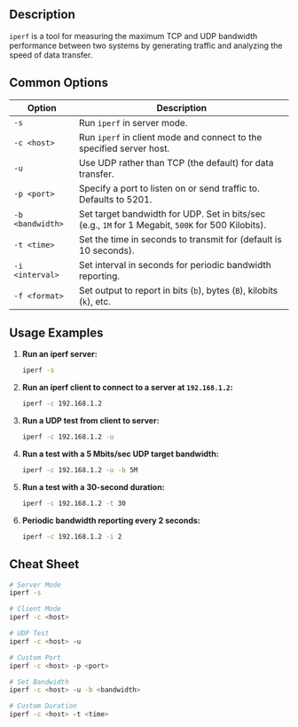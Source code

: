 ## Description

`iperf` is a tool for measuring the maximum TCP and UDP bandwidth performance between two systems by generating traffic and analyzing the speed of data transfer.

## Common Options

| Option        | Description                                                                            |
|---------------|----------------------------------------------------------------------------------------|
| `-s`          | Run `iperf` in server mode.                                                             |
| `-c <host>`   | Run `iperf` in client mode and connect to the specified server host.                    |
| `-u`          | Use UDP rather than TCP (the default) for data transfer.                                |
| `-p <port>`   | Specify a port to listen on or send traffic to. Defaults to 5201.                       |
| `-b <bandwidth>` | Set target bandwidth for UDP. Set in bits/sec (e.g., `1M` for 1 Megabit, `500K` for 500 Kilobits). |
| `-t <time>`   | Set the time in seconds to transmit for (default is 10 seconds).                        |
| `-i <interval>` | Set interval in seconds for periodic bandwidth reporting.                             |
| `-f <format>` | Set output to report in bits (`b`), bytes (`B`), kilobits (`k`), etc.                   |

## Usage Examples

1. **Run an iperf server:**

   ```bash
   iperf -s
   ```

2. **Run an iperf client to connect to a server at `192.168.1.2`:**

   ```bash
   iperf -c 192.168.1.2
   ```

3. **Run a UDP test from client to server:**

   ```bash
   iperf -c 192.168.1.2 -u
   ```

4. **Run a test with a 5 Mbits/sec UDP target bandwidth:**

   ```bash
   iperf -c 192.168.1.2 -u -b 5M
   ```

5. **Run a test with a 30-second duration:**

   ```bash
   iperf -c 192.168.1.2 -t 30
   ```

6. **Periodic bandwidth reporting every 2 seconds:**

   ```bash
   iperf -c 192.168.1.2 -i 2
   ```

## Cheat Sheet

```bash
# Server Mode
iperf -s

# Client Mode
iperf -c <host>

# UDP Test
iperf -c <host> -u

# Custom Port
iperf -c <host> -p <port>

# Set Bandwidth
iperf -c <host> -u -b <bandwidth>

# Custom Duration
iperf -c <host> -t <time>
```
